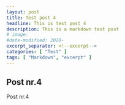 ```yaml
---
layout: post
title: Test post 4
headline: This is test post 4
description: This is a markdown test post
# image:
#date-modified: 2020-
excerpt_separator: <!--excerpt-->
categories: [ "Test" ]
tags: [ "Markdown", "excerpt" ]
---
```


## Post nr.4

Post nr.4
